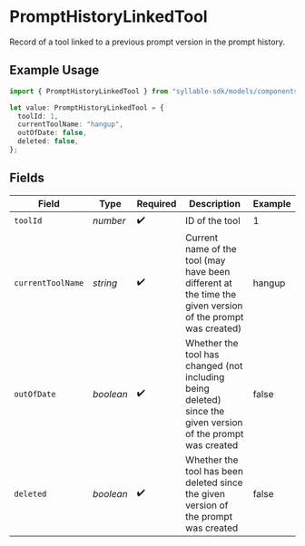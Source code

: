 # PromptHistoryLinkedTool

Record of a tool linked to a previous prompt version in the prompt history.

## Example Usage

```typescript
import { PromptHistoryLinkedTool } from "syllable-sdk/models/components";

let value: PromptHistoryLinkedTool = {
  toolId: 1,
  currentToolName: "hangup",
  outOfDate: false,
  deleted: false,
};
```

## Fields

| Field                                                                                                        | Type                                                                                                         | Required                                                                                                     | Description                                                                                                  | Example                                                                                                      |
| ------------------------------------------------------------------------------------------------------------ | ------------------------------------------------------------------------------------------------------------ | ------------------------------------------------------------------------------------------------------------ | ------------------------------------------------------------------------------------------------------------ | ------------------------------------------------------------------------------------------------------------ |
| `toolId`                                                                                                     | *number*                                                                                                     | :heavy_check_mark:                                                                                           | ID of the tool                                                                                               | 1                                                                                                            |
| `currentToolName`                                                                                            | *string*                                                                                                     | :heavy_check_mark:                                                                                           | Current name of the tool (may have been different at the time the given version of the prompt was created)   | hangup                                                                                                       |
| `outOfDate`                                                                                                  | *boolean*                                                                                                    | :heavy_check_mark:                                                                                           | Whether the tool has changed (not including being deleted) since the given version of the prompt was created | false                                                                                                        |
| `deleted`                                                                                                    | *boolean*                                                                                                    | :heavy_check_mark:                                                                                           | Whether the tool has been deleted since the given version of the prompt was created                          | false                                                                                                        |
